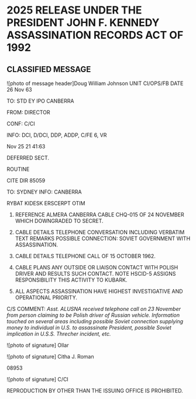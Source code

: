 # 2025 RELEASE UNDER THE PRESIDENT JOHN F. KENNEDY ASSASSINATION RECORDS ACT OF 1992

## CLASSIFIED MESSAGE

![photo of message header]Doug William Johnson
UNIT CI/OPS/FB
DATE 26 Nov 63

TO: STD EY IPO CANBERRA

FROM: DIRECTOR

CONF: C/CI

INFO: DCI, D/DCI, DDP, ADDP, C/FE 6, VR

Nov 25 21 41:63

DEFERRED SECT.

ROUTINE

CITE DIR 85059

TO: SYDNEY INFO: CANBERRA

RYBAT KIDESK ERSCERPT OTIM

1. REFERENCE ALMERA CANBERRA CABLE CHQ-015 OF 24 NOVEMBER WHICH DOWNGRADED TO SECRET.

2. CABLE DETAILS TELEPHONE CONVERSATION INCLUDING VERBATIM TEXT REMARKS POSSIBLE CONNECTION: SOVIET GOVERNMENT WITH ASSASSINATION.

3. CABLE DETAILS TELEPHONE CALL OF 15 OCTOBER 1962.

4. CABLE PLANS ANY OUTSIDE OR LIAISON CONTACT WITH POLISH DRIVER AND RESULTS SUCH CONTACT. NOTE HSCID-5 ASSIGNS RESPONSIBILITY THIS ACTIVITY TO KUBARK.

5. ALL ASPECTS ASSASSINATION HAVE HIGHEST INVESTIGATIVE AND OPERATIONAL PRIORITY.

C/S COMMENT: *Asst. ALUSNA received telephone call on 23 November from person claiming to be Polish driver of Russian vehicle. Information touched on several areas including possible Soviet connection supplying money to individual in U.S. to assassinate President, possible Soviet implication in U.S.S. Threcher incident, etc.*

![photo of signature] Ollar

![photo of signature] Citha J. Roman

08953

![photo of signature] C/CI

REPRODUCTION BY OTHER THAN THE ISSUING OFFICE IS PROHIBITED.
